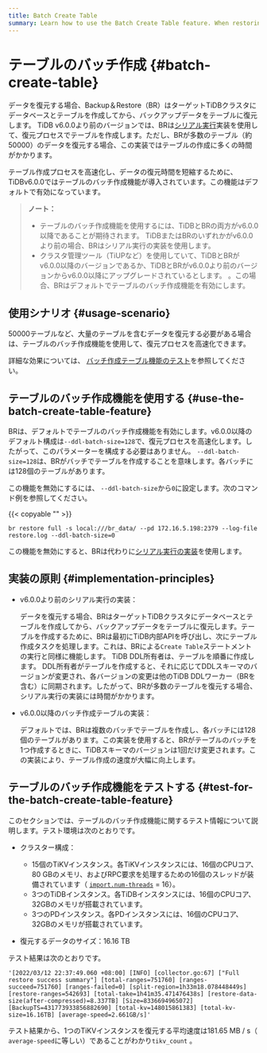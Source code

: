 ```yaml
---
title: Batch Create Table
summary: Learn how to use the Batch Create Table feature. When restoring data, BR can create tables in batches to speed up the restore process.
---
```


# テーブルのバッチ作成 {#batch-create-table}

データを復元する場合、Backup＆Restore（BR）はターゲットTiDBクラスタにデータベースとテーブルを作成してから、バックアップデータをテーブルに復元します。 TiDB v6.0.0より前のバージョンでは、BRは[シリアル実行](#implementation-principles)実装を使用して、復元プロセスでテーブルを作成します。ただし、BRが多数のテーブル（約50000）のデータを復元する場合、この実装ではテーブルの作成に多くの時間がかかります。

テーブル作成プロセスを高速化し、データの復元時間を短縮するために、TiDBv6.0.0ではテーブルのバッチ作成機能が導入されています。この機能はデフォルトで有効になっています。

> **ノート：**
>
> -   テーブルのバッチ作成機能を使用するには、TiDBとBRの両方がv6.0.0以降であることが期待されます。 TiDBまたはBRのいずれかがv6.0.0より前の場合、BRはシリアル実行の実装を使用します。
> -   クラスタ管理ツール（TiUPなど）を使用していて、TiDBとBRがv6.0.0以降のバージョンであるか、TiDBとBRがv6.0.0より前のバージョンからv6.0.0以降にアップグレードされているとします。 。この場合、BRはデフォルトでテーブルのバッチ作成機能を有効にします。

## 使用シナリオ {#usage-scenario}

50000テーブルなど、大量のテーブルを含むデータを復元する必要がある場合は、テーブルのバッチ作成機能を使用して、復元プロセスを高速化できます。

詳細な効果については、 [バッチ作成テーブル機能のテスト](#test-for-the-batch-create-table-feature)を参照してください。

## テーブルのバッチ作成機能を使用する {#use-the-batch-create-table-feature}

BRは、デフォルトでテーブルのバッチ作成機能を有効にします。v6.0.0以降のデフォルト構成は`--ddl-batch-size=128`で、復元プロセスを高速化します。したがって、このパラメーターを構成する必要はありません。 `--ddl-batch-size=128`は、BRがバッチでテーブルを作成することを意味します。各バッチには128個のテーブルがあります。

この機能を無効にするには、 `--ddl-batch-size`から`0`に設定します。次のコマンド例を参照してください。

{{< copyable "" >}}

```shell
br restore full -s local:///br_data/ --pd 172.16.5.198:2379 --log-file restore.log --ddl-batch-size=0
```

この機能を無効にすると、BRは代わりに[シリアル実行の実装](#implementation-principles)を使用します。

## 実装の原則 {#implementation-principles}

-   v6.0.0より前のシリアル実行の実装：

    データを復元する場合、BRはターゲットTiDBクラスタにデータベースとテーブルを作成してから、バックアップデータをテーブルに復元します。テーブルを作成するために、BRは最初にTiDB内部APIを呼び出し、次にテーブル作成タスクを処理します。これは、BRによる`Create Table`ステートメントの実行と同様に機能します。 TiDB DDL所有者は、テーブルを順番に作成します。 DDL所有者がテーブルを作成すると、それに応じてDDLスキーマのバージョンが変更され、各バージョンの変更は他のTiDB DDLワーカー（BRを含む）に同期されます。したがって、BRが多数のテーブルを復元する場合、シリアル実行の実装には時間がかかります。

-   v6.0.0以降のバッチ作成テーブルの実装：

    デフォルトでは、BRは複数のバッチでテーブルを作成し、各バッチには128個のテーブルがあります。この実装を使用すると、BRがテーブルのバッチを1つ作成するときに、TiDBスキーマのバージョンは1回だけ変更されます。この実装により、テーブル作成の速度が大幅に向上します。

## テーブルのバッチ作成機能をテストする {#test-for-the-batch-create-table-feature}

このセクションでは、テーブルのバッチ作成機能に関するテスト情報について説明します。テスト環境は次のとおりです。

-   クラスター構成：

    -   15個のTiKVインスタンス。各TiKVインスタンスには、16個のCPUコア、80 GBのメモリ、およびRPC要求を処理するための16個のスレッドが装備されています（ [`import.num-threads`](/tikv-configuration-file.md#num-threads) = 16）。
    -   3つのTiDBインスタンス。各TiDBインスタンスには、16個のCPUコア、32GBのメモリが搭載されています。
    -   3つのPDインスタンス。各PDインスタンスには、16個のCPUコア、32GBのメモリが搭載されています。

-   復元するデータのサイズ：16.16 TB

テスト結果は次のとおりです。

```
'[2022/03/12 22:37:49.060 +08:00] [INFO] [collector.go:67] ["Full restore success summary"] [total-ranges=751760] [ranges-succeed=751760] [ranges-failed=0] [split-region=1h33m18.078448449s] [restore-ranges=542693] [total-take=1h41m35.471476438s] [restore-data-size(after-compressed)=8.337TB] [Size=8336694965072] [BackupTS=431773933856882690] [total-kv=148015861383] [total-kv-size=16.16TB] [average-speed=2.661GB/s]'
```

テスト結果から、1つのTiKVインスタンスを復元する平均速度は181.65 MB / s（ `average-speed`に等しい）であることがわかり`tikv_count` 。
